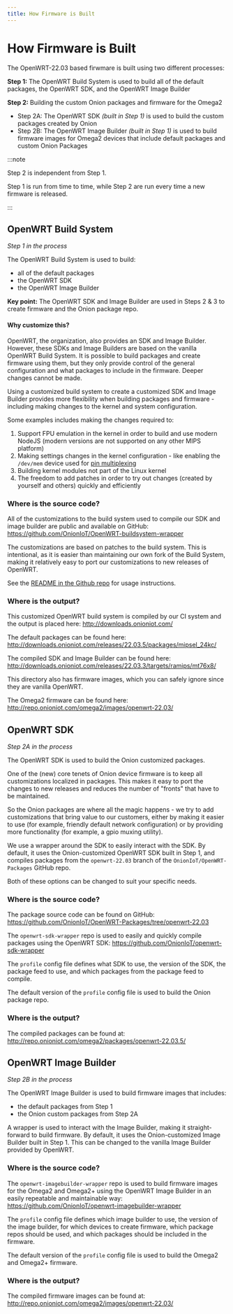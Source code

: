 ```yaml
---
title: How Firmware is Built
---
```


# How Firmware is Built

The OpenWRT-22.03 based firwmare is built using two different processes:

**Step 1:** The OpenWRT Build System is used to build all of the default packages, the OpenWRT SDK, and the OpenWRT Image Builder

**Step 2:**
Building the custom Onion packages and firmware for the Omega2

* Step 2A: The OpenWRT SDK *(built in Step 1)* is used to build the custom packages created by Onion
* Step 2B: The OpenWRT Image Builder *(built in Step 1)* is used to build firmware images for Omega2 devices that include default packages and custom Onion Packages

:::note

Step 2 is independent from Step 1. 

Step 1 is run from time to time, while Step 2 are run every time a new firmware is released.

:::

## OpenWRT Build System

*Step 1 in the process* 

The OpenWRT Build System is used to build:
* all of the default packages
* the OpenWRT SDK
* the OpenWRT Image Builder

**Key point:** The OpenWRT SDK and Image Builder are used in Steps 2 & 3 to create firmware and the Onion package repo. 

#### Why customize this?

OpenWRT, the organization, also provides an SDK and Image Builder. However, these SDKs and Image Builders are based on the vanilla OpenWRT Build System. It is possible to build packages and create firmware using them, but they only provide control of the general configuration and what packages to include in the firmware. Deeper changes cannot be made.

Using a customized build system to create a customized SDK and Image Builder provides more flexibility when building packages and firmware - including making changes to the kernel and system configuration. 

Some examples includes making the changes required to:

1. Support FPU emulation in the kernel in order to build and use modern NodeJS (modern versions are not supported on any other MIPS platform)
1. Making settings changes in the kernel configuration - like enabling the `/dev/mem` device used for [pin multiplexing](/hardware-interfaces/pin-multiplexing)
1. Building kernel modules not part of the Linux kernel
1. The freedom to add patches in order to try out changes (created by yourself and others) quickly and efficiently


### Where is the source code?

All of the customizations to the build system used to compile our SDK and image builder are public and available on GitHub: https://github.com/OnionIoT/OpenWRT-buildsystem-wrapper

The customizations are based on patches to the build system. This is intentional, as it is easier than maintaining our own fork of the Build System, making it relatively easy to port our customizations to new releases of OpenWRT.

See the [README in the Github repo](https://github.com/OnionIoT/openwrt-buildsystem-wrapper) for usage instructions.

### Where is the output?

This customized OpenWRT build system is compiled by our CI system and the output is placed here: http://downloads.onioniot.com/

The default packages can be found here: http://downloads.onioniot.com/releases/22.03.5/packages/mipsel_24kc/

The compiled SDK and Image Builder can be found here: http://downloads.onioniot.com/releases/22.03.3/targets/ramips/mt76x8/

This directory also has firmware images, which you can safely ignore since they are vanilla OpenWRT. 

The Omega2 firmware can be found here: http://repo.onioniot.com/omega2/images/openwrt-22.03/

## OpenWRT SDK

*Step 2A in the process*

The OpenWRT SDK is used to build the Onion customized packages. 

One of the (new) core tenets of Onion device firmware is to keep all customizations localized in packages. This makes it easy to port the changes to new releases and reduces the number of "fronts" that have to be maintained.

So the Onion packages are where all the magic happens - we try to add customizations that bring value to our customers, either by making it easier to use (for example, friendly default network configuration) or by providing more functionality (for example, a gpio muxing utility).

We use a wrapper around the SDK to easily interact with the SDK. By default, it uses the Onion-customized OpenWRT SDK built in Step 1, and compiles packages from the `openwrt-22.03` branch of the `OnionIoT/OpenWRT-Packages` GitHub repo. 

Both of these options can be changed to suit your specific needs.

### Where is the source code?

The package source code can be found on GitHub: https://github.com/OnionIoT/OpenWRT-Packages/tree/openwrt-22.03

The `openwrt-sdk-wrapper` repo is used to easily and quickly compile packages using the OpenWRT SDK: https://github.com/OnionIoT/openwrt-sdk-wrapper

The `profile` config file defines what SDK to use, the version of the SDK, the package feed to use, and which packages from the package feed to compile.

The default version of the `profile` config file is used to build the Onion package repo.

### Where is the output?

The compiled packages can be found at: http://repo.onioniot.com/omega2/packages/openwrt-22.03.5/

## OpenWRT Image Builder

*Step 2B in the process*

The OpenWRT Image Builder is used to build firmware images that includes:
* the default packages from Step 1 
* the Onion custom packages from Step 2A

A wrapper is used to interact with the Image Builder, making it straight-forward to build firmware. By default, it uses the Onion-customized Image Builder built in Step 1. This can be changed to the vanilla Image Builder provided by OpenWRT.

### Where is the source code?

The `openwrt-imagebuilder-wrapper` repo is used to build firmware images for the Omega2 and Omega2+ using the OpenWRT Image Builder in an easily repeatable and maintainable way: https://github.com/OnionIoT/openwrt-imagebuilder-wrapper

The `profile` config file defines which image builder to use, the version of the image builder, for which devices to create firmware, which package repos should be used, and which packages should be included in the firmware.

The default version of the `profile` config file is used to build the Omega2 and Omega2+ firmware.

### Where is the output?

The compiled firmware images can be found at: http://repo.onioniot.com/omega2/images/openwrt-22.03/


